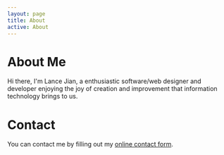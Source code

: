 ```yaml
---
layout: page
title: About
active: About
---
```

# About Me

Hi there, I'm Lance Jian, a enthusiastic software/web designer and developer
enjoying the joy of creation and improvement that information technology brings
to us. 

# Contact
<div id="wufoo-z7x3x5">
You can contact me by filling out my <a href="http://lancelotj.wufoo.com/forms/z7x3x5">online contact form</a>.
</div>
<script type="text/javascript">var z7x3x5;(function(d, t) {
  var s = d.createElement(t), options = {
  'userName':'lancelotj', 
  'formHash':'z7x3x5', 
  'autoResize':true,
  'height':'577',
  'async':true,
  'header':'show'};
  s.src = ('https:' == d.location.protocol ? 'https://' : 'http://') + 'wufoo.com/scripts/embed/form.js';
  s.onload = s.onreadystatechange = function() {
  var rs = this.readyState; if (rs) if (rs != 'complete') if (rs != 'loaded') return;
  try { z7x3x5 = new WufooForm();z7x3x5.initialize(options);z7x3x5.display(); } catch (e) {}}
  var scr = d.getElementsByTagName(t)[0], par = scr.parentNode; par.insertBefore(s, scr);
  })(document, 'script');
</script>
